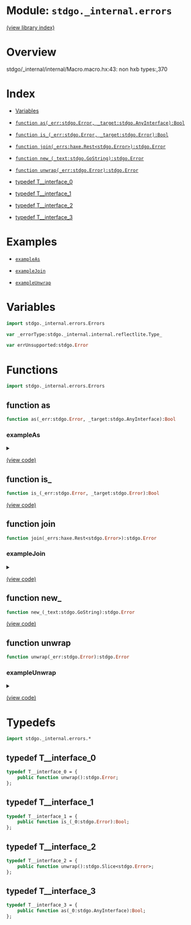 # Module: `stdgo._internal.errors`

[(view library index)](../../stdgo.md)


# Overview


stdgo/_internal/internal/Macro.macro.hx:43: non hxb types:,370

# Index


- [Variables](<#variables>)

- [`function as(_err:stdgo.Error, _target:stdgo.AnyInterface):Bool`](<#function-as>)

- [`function is_(_err:stdgo.Error, _target:stdgo.Error):Bool`](<#function-is_>)

- [`function join(_errs:haxe.Rest<stdgo.Error>):stdgo.Error`](<#function-join>)

- [`function new_(_text:stdgo.GoString):stdgo.Error`](<#function-new_>)

- [`function unwrap(_err:stdgo.Error):stdgo.Error`](<#function-unwrap>)

- [typedef T\_\_interface\_0](<#typedef-t__interface_0>)

- [typedef T\_\_interface\_1](<#typedef-t__interface_1>)

- [typedef T\_\_interface\_2](<#typedef-t__interface_2>)

- [typedef T\_\_interface\_3](<#typedef-t__interface_3>)

# Examples


- [`exampleAs`](<#exampleas>)

- [`exampleJoin`](<#examplejoin>)

- [`exampleUnwrap`](<#exampleunwrap>)

# Variables


```haxe
import stdgo._internal.errors.Errors
```


```haxe
var _errorType:stdgo._internal.internal.reflectlite.Type_
```


```haxe
var errUnsupported:stdgo.Error
```


# Functions


```haxe
import stdgo._internal.errors.Errors
```


## function as


```haxe
function as(_err:stdgo.Error, _target:stdgo.AnyInterface):Bool
```


### exampleAs


<details><summary></summary>
<p>


```haxe
function exampleAs():Void {
        {
            var __tmp__ = stdgo._internal.os.Os.open(("non-existing" : stdgo.GoString)), __0:stdgo.Ref<stdgo._internal.os.Os.File> = __tmp__._0, _err:stdgo.Error = __tmp__._1;
            if (_err != null) {
                var _pathError:stdgo.Ref<stdgo._internal.io.fs.Fs.PathError> = (null : stdgo.Ref<stdgo._internal.io.fs.Fs.PathError>);
                if (stdgo._internal.errors.Errors.as(_err, stdgo.Go.toInterface((stdgo.Go.setRef(_pathError) : stdgo.Ref<stdgo.Ref<stdgo._internal.io.fs.Fs.PathError>>)))) {
                    stdgo._internal.fmt.Fmt.println(stdgo.Go.toInterface(("Failed at path:" : stdgo.GoString)), stdgo.Go.toInterface(_pathError.path));
                } else {
                    stdgo._internal.fmt.Fmt.println(stdgo.Go.toInterface(_err));
                };
            };
        };
    }
```


</p>
</details>


[\(view code\)](<./Errors.hx#L132>)


## function is\_


```haxe
function is_(_err:stdgo.Error, _target:stdgo.Error):Bool
```


[\(view code\)](<./Errors.hx#L90>)


## function join


```haxe
function join(_errs:haxe.Rest<stdgo.Error>):stdgo.Error
```


### exampleJoin


<details><summary></summary>
<p>


```haxe
function exampleJoin():Void {
        var _err1:stdgo.Error = stdgo._internal.errors.Errors.new_(("err1" : stdgo.GoString));
        var _err2:stdgo.Error = stdgo._internal.errors.Errors.new_(("err2" : stdgo.GoString));
        var _err:stdgo.Error = stdgo._internal.errors.Errors.join(_err1, _err2);
        stdgo._internal.fmt.Fmt.println(stdgo.Go.toInterface(_err));
        if (stdgo._internal.errors.Errors.is_(_err, _err1)) {
            stdgo._internal.fmt.Fmt.println(stdgo.Go.toInterface(("err is err1" : stdgo.GoString)));
        };
        if (stdgo._internal.errors.Errors.is_(_err, _err2)) {
            stdgo._internal.fmt.Fmt.println(stdgo.Go.toInterface(("err is err2" : stdgo.GoString)));
        };
    }
```


</p>
</details>


[\(view code\)](<./Errors.hx#L60>)


## function new\_


```haxe
function new_(_text:stdgo.GoString):stdgo.Error
```


[\(view code\)](<./Errors.hx#L57>)


## function unwrap


```haxe
function unwrap(_err:stdgo.Error):stdgo.Error
```


### exampleUnwrap


<details><summary></summary>
<p>


```haxe
function exampleUnwrap():Void {
        var _err1:stdgo.Error = stdgo._internal.errors.Errors.new_(("error1" : stdgo.GoString));
        var _err2:stdgo.Error = stdgo._internal.fmt.Fmt.errorf(("error2: [%w]" : stdgo.GoString), stdgo.Go.toInterface(_err1));
        stdgo._internal.fmt.Fmt.println(stdgo.Go.toInterface(_err2));
        stdgo._internal.fmt.Fmt.println(stdgo.Go.toInterface(stdgo._internal.errors.Errors.unwrap(_err2)));
    }
```


</p>
</details>


[\(view code\)](<./Errors.hx#L79>)


# Typedefs


```haxe
import stdgo._internal.errors.*
```


## typedef T\_\_interface\_0


```haxe
typedef T__interface_0 = {
	public function unwrap():stdgo.Error;
};
```


## typedef T\_\_interface\_1


```haxe
typedef T__interface_1 = {
	public function is_(_0:stdgo.Error):Bool;
};
```


## typedef T\_\_interface\_2


```haxe
typedef T__interface_2 = {
	public function unwrap():stdgo.Slice<stdgo.Error>;
};
```


## typedef T\_\_interface\_3


```haxe
typedef T__interface_3 = {
	public function as(_0:stdgo.AnyInterface):Bool;
};
```


